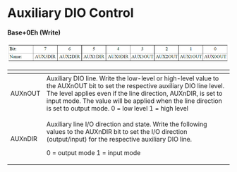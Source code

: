 # Auxiliary DIO Control

**Base+0Eh \(Write\)**

![](../../../.gitbook/assets/28%20%283%29.png)

<table>
  <thead>
    <tr>
      <th style="text-align:left"></th>
      <th style="text-align:left"></th>
    </tr>
  </thead>
  <tbody>
    <tr>
      <td style="text-align:left">AUXnOUT</td>
      <td style="text-align:left">Auxiliary DIO line. Write the low-level or high-level value to the AUXnOUT
        bit to set the respective auxiliary DIO line level. The level applies even
        if the line direction, AUXnDIR, is set to input mode. The value will be
        applied when the line direction is set to output mode. 0 = low level 1
        = high level</td>
    </tr>
    <tr>
      <td style="text-align:left">AUXnDIR</td>
      <td style="text-align:left">
        <p>Auxiliary line I/O direction and state. Write the following values to
          the AUXnDIR bit to set the I/O direction (output/input) for the respective
          auxiliary DIO line.</p>
        <p>0 = output mode 1 = input mode</p>
      </td>
    </tr>
  </tbody>
</table>

          

          

